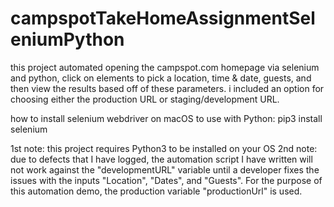 # campspotTakeHomeAssignmentSeleniumPython
this project automated opening the campspot.com homepage via selenium and python, click on elements to pick a location, time & date, guests, and then view the results based off of these parameters. i included an option for choosing either the production URL or staging/development URL.

how to install selenium webdriver on macOS to use with Python:
pip3 install selenium

1st note: this project requires Python3 to be installed on your OS
2nd note: due to defects that I have logged, the automation script I have written will not work against the "developmentURL" variable until a developer fixes the issues with the inputs "Location", "Dates", and "Guests". For the purpose of this automation demo, the production variable "productionUrl" is used.
